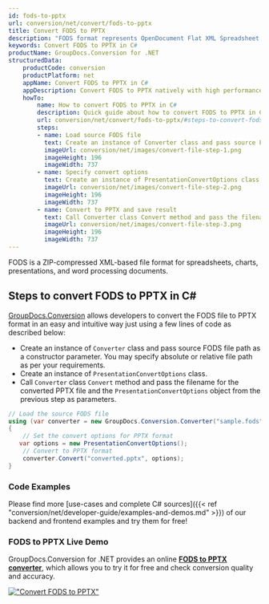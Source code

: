 ```yaml
---
id: fods-to-pptx
url: conversion/net/convert/fods-to-pptx
title: Convert FODS to PPTX
description: "FODS format represents OpenDocument Flat XML Spreadsheet with .fods extension. Learn how to convert FODS to PPTX file programmatically in C# language using GroupDocs.Conversion for .NET library."
keywords: Convert FODS to PPTX in C#
productName: GroupDocs.Conversion for .NET
structuredData:
    productCode: conversion
    productPlatform: net
    appName: Convert FODS to PPTX in C#
    appDescription: Convert FODS to PPTX natively with high performance using C# language and server side GroupDocs.Conversion for .NET APIs, without the use of any software like Microsoft or Open Office.
    howTo:
        name: How to convert FODS to PPTX in C# 
        description: Quick guide about how to convert FODS to PPTX in C# with high performance and accuracy.
        url: conversion/net/convert/fods-to-pptx/#steps-to-convert-fods-to-pptx-in-c
        steps:
        - name: Load source FODS file 
          text: Create an instance of Converter class and pass source FODS file path as a constructor parameter. You may specify absolute or relative file path as per your requirements. 
          imageUrl: conversion/net/images/convert-file-step-1.png
          imageHeight: 196
          imageWidth: 737
        - name: Specify convert options 
          text: Create an instance of PresentationConvertOptions class.
          imageUrl: conversion/net/images/convert-file-step-2.png
          imageHeight: 196
          imageWidth: 737
        - name: Convert to PPTX and save result 
          text: Call Converter class Convert method and pass the filename for the converted HTML file and the PresentationConvertOptions object from the previous step as parameters.
          imageUrl: conversion/net/images/convert-file-step-3.png
          imageHeight: 196
          imageWidth: 737
---
```


FODS is a ZIP-compressed XML-based file format for spreadsheets, charts, presentations, and word processing documents.

## Steps to convert FODS to PPTX in C#

[GroupDocs.Conversion](https://products.groupdocs.com/conversion/net) allows developers to convert the FODS file to PPTX format in an easy and intuitive way just using a few lines of code as described below:

* Create an instance of `Converter` class and pass source FODS file path as a constructor parameter. You may specify absolute or relative file path as per your requirements. 
* Create an instance of `PresentationConvertOptions` class.
* Call `Converter` class `Convert` method and pass the filename for the converted PPTX file and the `PresentationConvertOptions` object from the previous step as parameters.

```csharp
// Load the source FODS file
using (var converter = new GroupDocs.Conversion.Converter("sample.fods"))
{
    // Set the convert options for PPTX format
   var options = new PresentationConvertOptions();
    // Convert to PPTX format
    converter.Convert("converted.pptx", options);
}
```

### Code Examples

Please find more [use-cases and complete C# sources]({{< ref "conversion/net/developer-guide/examples-and-demos.md" >}}) of our backend and frontend examples and try them for free!

### FODS to PPTX Live Demo

GroupDocs.Conversion for .NET provides an online [**FODS to PPTX converter**](https://products.groupdocs.app/conversion/fods-to-pptx), which allows you to try it for free and check conversion quality and accuracy.

[!["Convert FODS to PPTX"](conversion/net/images/convert-to-pptx/convert-fods-to-pptx.png)](https://products.groupdocs.app/conversion/fods-to-pptx)